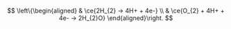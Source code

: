 $$
\left\{\begin{aligned}
 & \ce{2H_{2} -> 4H+ + 4e-} \\
 & \ce{O_{2} + 4H+ + 4e- -> 2H_{2}O}
\end{aligned}\right.
$$
